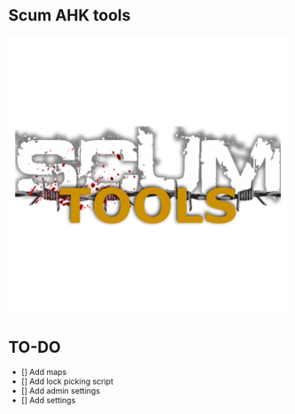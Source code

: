 # Scum AHK tools

<a href="#readme">
            <img alt="Scum tools logo" src="img/logo.png">
</a>

# TO-DO
 - [] Add maps
 - [] Add lock picking script
 - [] Add admin settings
 - [] Add settings